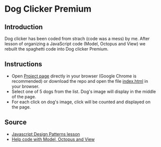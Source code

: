 # Dog Clicker Premium

## Introduction
Dog clicker has been coded from strach (code was a mess) by me. After lesson of organizing a JavaScript code (Model, Octopus and View) we rebuilt the spaghetti code into Dog clicker Premium.

## Instructions
- Open [Project page](https://flanzana.github.io/dog-clicker/) directly in your browser (Google Chrome is recommended) or download the repo and open the file [index.html](index.html) in your browser.
- Select one of 5 dogs from the list. Dog's image will display in the middle of the page.
- For each click on dog's image, click will be counted and displayed on the page.

## Source
- [Javascript Design Patterns lesson](https://www.udacity.com/course/javascript-design-patterns--ud989)
- [Help code with Model, Octopus and View](https://github.com/udacity/ud989-cat-clicker-premium-vanilla)